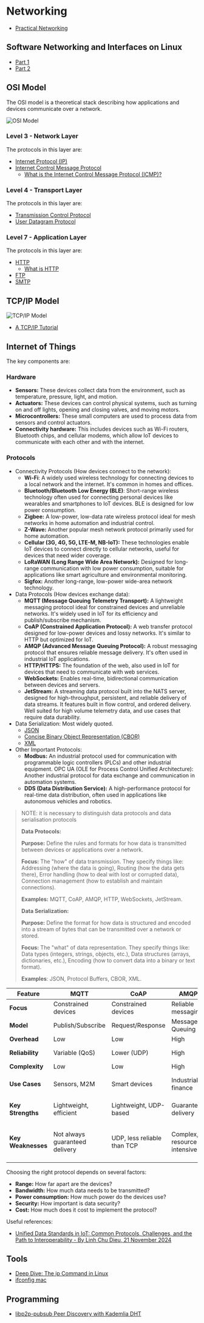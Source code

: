 # Networking

* [Practical Networking](https://www.youtube.com/watch?v=bj-Yfakjllc&list=PLIFyRwBY_4bRLmKfP1KnZA6rZbRHtxmXi)

## Software Networking and Interfaces on Linux

* [Part 1](https://www.youtube.com/watch?v=EnAZB8GI97c)
* [Part 2](https://www.youtube.com/watch?v=5WNEpE1vLvc)

## OSI Model

The OSI model is a theoretical stack describing how applications and devices communicate over a network.

![OSI Model](../assets/img/OSI-7-layers.jpg)

### Level 3 - Network Layer

The protocols in this layer are:

* [Internet Protocol (IP)](./ip.md)
* [Internet Control Message Protocol](https://www.ietf.org/rfc/rfc792.txt)
  * [What is the Internet Control Message Protocol (ICMP)?](https://www.cloudflare.com/en-gb/learning/ddos/glossary/internet-control-message-protocol-icmp/)

### Level 4 - Transport Layer

The protocols in this layer are:

* [Transmission Control Protocol](https://www.ietf.org/rfc/rfc793.txt)
* [User Datagram Protocol](https://www.ietf.org/rfc/rfc768.txt)

### Level 7 - Application Layer

The protocols in this layer are:

* [HTTP](https://en.wikipedia.org/wiki/HTTP)
  * [What is HTTP](https://www.cloudflare.com/en-gb/learning/ddos/glossary/hypertext-transfer-protocol-http/)
* [FTP](https://en.wikipedia.org/wiki/File_Transfer_Protocol)
* [SMTP](https://en.wikipedia.org/wiki/Simple_Mail_Transfer_Protocol)

## TCP/IP Model

![TCP/IP Model](../assets/img/093019_0615_TCPIPModelW3.webp)

* [A TCP/IP Tutorial](https://www.ietf.org/rfc/rfc1180.txt)

## Internet of Things

The key components are:

### Hardware

* **Sensors:** These devices collect data from the environment, such as temperature, pressure, light, and motion.
* **Actuators:** These devices can control physical systems, such as turning on and off lights, opening and closing valves, and moving motors.
* **Microcontrollers:** These small computers are used to process data from sensors and control actuators.
* **Connectivity hardware:** This includes devices such as Wi-Fi routers, Bluetooth chips, and cellular modems, which allow IoT devices to communicate with each other and with the internet.

### Protocols

* Connectivity Protocols (How devices connect to the network):
  * **Wi-Fi**: A widely used wireless technology for connecting devices to a local network and the internet. It's common in homes and offices.
  * **Bluetooth/Bluetooth Low Energy (BLE)**: Short-range wireless technology often used for connecting personal devices like wearables and smartphones to IoT devices. BLE is designed for low power consumption.
  * **Zigbee:** A low-power, low-data rate wireless protocol ideal for mesh networks in home automation and industrial control.
  * **Z-Wave:** Another popular mesh network protocol primarily used for home automation.
  * **Cellular (3G, 4G, 5G, LTE-M, NB-IoT):** These technologies enable IoT devices to connect directly to cellular networks, useful for devices that need wider coverage.
  * **LoRaWAN (Long Range Wide Area Network):** Designed for long-range communication with low power consumption, suitable for applications like smart agriculture and environmental monitoring.
  * **Sigfox:** Another long-range, low-power wide-area network technology.
* Data Protocols (How devices exchange data):
  * **MQTT (Message Queuing Telemetry Transport):** A lightweight messaging protocol ideal for constrained devices and unreliable networks. It's widely used in IoT for its efficiency and publish/subscribe mechanism.
  * **CoAP (Constrained Application Protocol):** A web transfer protocol designed for low-power devices and lossy networks. It's similar to HTTP but optimized for IoT.
  * **AMQP (Advanced Message Queuing Protocol):** A robust messaging protocol that ensures reliable message delivery. It's often used in industrial IoT applications.
  * **HTTP/HTTPS:** The foundation of the web, also used in IoT for devices that need to communicate with web services.
  * **WebSockets:** Enables real-time, bidirectional communication between devices and servers.
  * **JetStream:** A streaming data protocol built into the NATS server, designed for high-throughput, persistent, and reliable delivery of data streams. It features built in flow control, and ordered delivery. Well suited for high volume telemetry data, and use cases that require data durability.
* Data Serialization: Most widely quoted.
  * [JSON](https://www.json.org/json-en.html)
  * [Concise Binary Object Representation (CBOR)](https://cbor.io/)
  * [XML](https://www.w3.org/TR/xml/)
* Other Important Protocols:
  * **Modbus:** An industrial protocol used for communication with programmable logic controllers (PLCs) and other industrial equipment. OPC UA (OLE for Process Control Unified Architecture): Another industrial protocol for data exchange and communication in automation systems.
  * **DDS (Data Distribution Service):** A high-performance protocol for real-time data distribution, often used in applications like autonomous vehicles and robotics.

> NOTE: it is necessary to distinguish data protocols and data serialisation protocols
>
> **Data Protocols:**
>
> **Purpose:** Define the rules and formats for how data is transmitted between devices or applications over a network.
>
> **Focus:** The "how" of data transmission. They specify things like: Addressing (where the data is going), Routing (how the data gets there), Error handling (how to deal with lost or corrupted data), Connection management (how to establish and maintain connections).
>
> **Examples:** MQTT, CoAP, AMQP, HTTP, WebSockets, JetStream.
>
> **Data Serialization:**
>
> **Purpose:** Define the format for how data is structured and encoded into a stream of bytes that can be transmitted over a network or stored.
>
> **Focus:** The "what" of data representation. They specify things like: Data types (integers, strings, objects, etc.), Data structures (arrays, dictionaries, etc.), Encoding (how to convert data into a binary or text format).
>
> **Examples**: JSON, Protocol Buffers, CBOR, XML.

| Feature | MQTT | CoAP | AMQP | HTTP/HTTPS | WebSockets |JetStream |
|---|---|---|---|---|---|---|
| **Focus** | Constrained devices | Constrained devices | Reliable messaging | Web interaction | Real-time comms | Streaming data |
| **Model** | Publish/Subscribe | Request/Response | Message Queuing | Request/Response | Bidirectional | Publish/Subscribe |
| **Overhead** | Low | Low | High | High | Moderate | Moderate |
| **Reliability** | Variable (QoS) | Lower (UDP) | High | Variable (TCP) | Reliable (TCP) | High (Persistence) |
| **Complexity** | Low | Low | High | Moderate | Moderate | Moderate |
| **Use Cases** | Sensors, M2M | Smart devices | Industrial, finance | Web-connected devices | Real-time apps | High-volume IoT, telemetry, analytics |
| **Key Strengths** | Lightweight, efficient | Lightweight, UDP-based | Guaranteed delivery | Widely understood, tools | Real-time, bi-directional | High throughput, persistence, flow control |
| **Key Weaknesses** | Not always guaranteed delivery | UDP, less reliable than TCP | Complex, resource intensive | Resource-intensive | More complex than HTTP for simple data | Requires NATS server |

Choosing the right protocol depends on several factors:

* **Range:** How far apart are the devices?
* **Bandwidth:** How much data needs to be transmitted?
* **Power consumption:** How much power do the devices use?
* **Security:** How important is data security?
* **Cost:** How much does it cost to implement the protocol?

Useful references:

* [Unified Data Standards in IoT: Common Protocols, Challenges, and the Path to Interoperability - By Linh Chu Dieu, 21 November 2024](https://smartdev.com/unified-data-standards-in-iot-enabling-interoperability-and-seamless-communication/)

## Tools

* [Deep Dive: The ip Command in Linux](https://www.youtube.com/watch?v=30mQ4fD5kMI)
* [ifconfig mac](https://www.youtube.com/watch?v=4-5x7iLiVSg)

## Programming

* [libp2p-pubsub Peer Discovery with Kademlia DHT](https://medium.com/rahasak/libp2p-pubsub-peer-discovery-with-kademlia-dht-c8b131550ac7)
